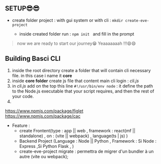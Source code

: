 ## SETUP😎😎

- create folder project : with gui system or with cli : `mkdir create-eve-project `

  - inside created folder run : `npm init ` and fill in the prompt

> now we are ready to start our journey😁
> Yeaaaaaaah !!!😄😄

## Building Basci CLI

1. inside the root directory create a folder that will contain cli necessary file. in this case i name it **core**
2. inside **core folder** create js file that content main cli login : _cli.js_
3. in _cli.js_ add on the top this line `#!/usr/bin/env node` : it define the path to the Node.js executable that your script requires, and then the rest of your code.
4.

https://www.npmjs.com/package/figlet
https://www.npmjs.com/package/cac

- Feature :
  - create Frontent(type : app || web , framework : react(mf || standalone) , on : (vite || webpack) , language(ts | js) )
  - Backend Project (Language : Node || Python , Framework : Si Node : Express ,Si Python Flask , )
  - create-eve-project migrate : permettra de migrer d'un bundler à un autre (vite ou webpack);
